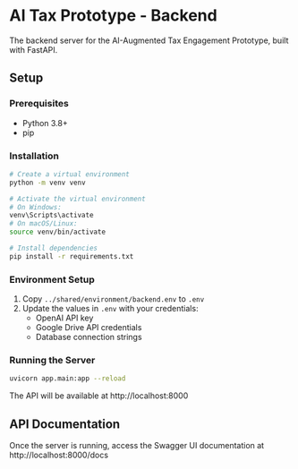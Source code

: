 # AI Tax Prototype - Backend

The backend server for the AI-Augmented Tax Engagement Prototype, built with FastAPI.

## Setup

### Prerequisites

- Python 3.8+
- pip

### Installation

```bash
# Create a virtual environment
python -m venv venv

# Activate the virtual environment
# On Windows:
venv\Scripts\activate
# On macOS/Linux:
source venv/bin/activate

# Install dependencies
pip install -r requirements.txt
```

### Environment Setup

1. Copy `../shared/environment/backend.env` to `.env`
2. Update the values in `.env` with your credentials:
   - OpenAI API key
   - Google Drive API credentials
   - Database connection strings

### Running the Server

```bash
uvicorn app.main:app --reload
```

The API will be available at http://localhost:8000

## API Documentation

Once the server is running, access the Swagger UI documentation at http://localhost:8000/docs
